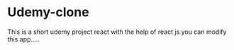 # Udemy-clone
This is a short udemy project react  with the help of react js.you can modify this app.....
